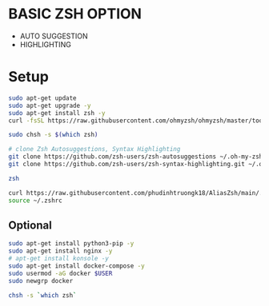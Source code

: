 # BASIC ZSH OPTION
- AUTO SUGGESTION
- HIGHLIGHTING

# Setup

```bash
sudo apt-get update
sudo apt-get upgrade -y
sudo apt-get install zsh -y
curl -fsSL https://raw.githubusercontent.com/ohmyzsh/ohmyzsh/master/tools/install.sh | sh /dev/stdin
```


```bash
sudo chsh -s $(which zsh)
```

```bash
# clone Zsh Autosuggestions, Syntax Highlighting
git clone https://github.com/zsh-users/zsh-autosuggestions ~/.oh-my-zsh/custom/plugins/zsh-autosuggestions
git clone https://github.com/zsh-users/zsh-syntax-highlighting.git ~/.oh-my-zsh/custom/plugins/zsh-syntax-highlighting
```

```bash
zsh
```

```bash
curl https://raw.githubusercontent.com/phudinhtruongk18/AliasZsh/main/.zshrc -o ./.zshrc
source ~/.zshrc
```

## Optional
```bash
sudo apt-get install python3-pip -y
sudo apt-get install nginx -y
# apt-get install konsole -y
sudo apt-get install docker-compose -y
sudo usermod -aG docker $USER
sudo newgrp docker

chsh -s `which zsh`
```
